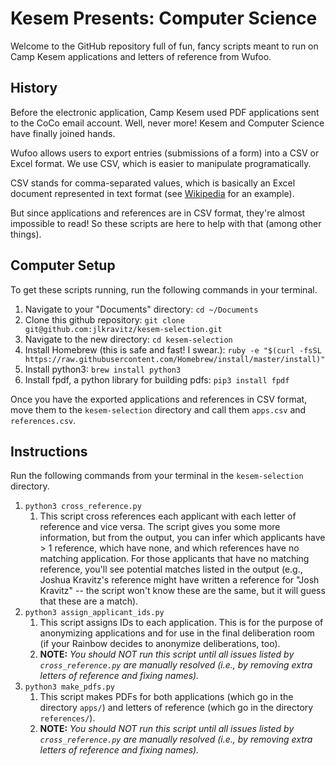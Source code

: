 # Kesem Presents: Computer Science

Welcome to the GitHub repository full of fun, fancy scripts meant to
run on Camp Kesem applications and letters of reference from Wufoo.

## History

Before the electronic application, Camp Kesem used PDF applications sent
to the CoCo email account. Well, never more! Kesem and Computer Science
have finally joined hands.

Wufoo allows users to export entries (submissions of a form) into a CSV
or Excel format. We use CSV, which is easier to manipulate programatically.

CSV stands for comma-separated values, which is basically an Excel document
represented in text format (see
[Wikipedia](https://en.wikipedia.org/wiki/Comma-separated_values#Example)
for an example).

But since applications and references are in CSV format, they're almost impossible
to read! So these scripts are here to help with that (among other things).

## Computer Setup

To get these scripts running, run the following commands in your terminal.

1. Navigate to your "Documents" directory: `cd ~/Documents`
2. Clone this github repository: `git clone git@github.com:jlkravitz/kesem-selection.git`
3. Navigate to the new directory: `cd kesem-selection`
4. Install Homebrew (this is safe and fast! I swear.): `ruby -e "$(curl -fsSL https://raw.githubusercontent.com/Homebrew/install/master/install)"`
5. Install python3: `brew install python3`
6. Install fpdf, a python library for building pdfs: `pip3 install fpdf`

Once you have the exported applications and references in CSV format, move them to the
`kesem-selection` directory and call them `apps.csv` and `references.csv`.

## Instructions

Run the following commands from your terminal in the `kesem-selection` directory.

1. `python3 cross_reference.py`
    1. This script cross references each applicant with each letter of reference and vice
    versa. The script gives you some more information, but from the output, you can infer
    which applicants have > 1 reference, which have none, and which references have no matching
    application. For those applicants that have no matching reference, you'll see potential
    matches listed in the output (e.g., Joshua Kravitz's reference might have written a reference
    for "Josh Kravitz" -- the script won't know these are the same, but it will guess that these
    are a match).
2. `python3 assign_applicant_ids.py`
    1. This script assigns IDs to each application. This is for the purpose of anonymizing applications
    and for use in the final deliberation room (if your Rainbow decides to anonymize deliberations, too).
    2. **NOTE:** *You should NOT run this script until all issues listed by `cross_reference.py` are manually
    resolved (i.e., by removing extra letters of reference and fixing names).*
3. `python3 make_pdfs.py`
    1. This script makes PDFs for both applications (which go in the directory `apps/`) and letters of
    reference (which go in the directory `references/`).
    2. **NOTE:** *You should NOT run this script until all issues listed by `cross_reference.py` are manually
    resolved (i.e., by removing extra letters of reference and fixing names).*
